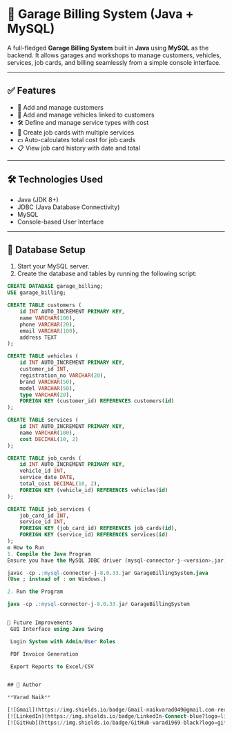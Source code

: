 # 🚗 Garage Billing System (Java + MySQL)

A full-fledged **Garage Billing System** built in **Java** using **MySQL** as the backend. It allows garages and workshops to manage customers, vehicles, services, job cards, and billing seamlessly from a simple console interface.

---

## ✅ Features

- 📇 Add and manage customers
- 🚙 Add and manage vehicles linked to customers
- 🛠️ Define and manage service types with cost
- 🧾 Create job cards with multiple services
- 💵 Auto-calculates total cost for job cards
- 📋 View job card history with date and total

---

## 🛠️ Technologies Used

- Java (JDK 8+)
- JDBC (Java Database Connectivity)
- MySQL
- Console-based User Interface

---

## 🧩 Database Setup

1. Start your MySQL server.
2. Create the database and tables by running the following script:

```sql
CREATE DATABASE garage_billing;
USE garage_billing;

CREATE TABLE customers (
    id INT AUTO_INCREMENT PRIMARY KEY,
    name VARCHAR(100),
    phone VARCHAR(20),
    email VARCHAR(100),
    address TEXT
);

CREATE TABLE vehicles (
    id INT AUTO_INCREMENT PRIMARY KEY,
    customer_id INT,
    registration_no VARCHAR(20),
    brand VARCHAR(50),
    model VARCHAR(50),
    type VARCHAR(20),
    FOREIGN KEY (customer_id) REFERENCES customers(id)
);

CREATE TABLE services (
    id INT AUTO_INCREMENT PRIMARY KEY,
    name VARCHAR(100),
    cost DECIMAL(10, 2)
);

CREATE TABLE job_cards (
    id INT AUTO_INCREMENT PRIMARY KEY,
    vehicle_id INT,
    service_date DATE,
    total_cost DECIMAL(10, 2),
    FOREIGN KEY (vehicle_id) REFERENCES vehicles(id)
);

CREATE TABLE job_services (
    job_card_id INT,
    service_id INT,
    FOREIGN KEY (job_card_id) REFERENCES job_cards(id),
    FOREIGN KEY (service_id) REFERENCES services(id)
);
⚙️ How to Run
1. Compile the Java Program
Ensure you have the MySQL JDBC driver (mysql-connector-j-<version>.jar) in your classpath.

javac -cp .:mysql-connector-j-8.0.33.jar GarageBillingSystem.java
(Use ; instead of : on Windows.)

2. Run the Program

java -cp .:mysql-connector-j-8.0.33.jar GarageBillingSystem


🚀 Future Improvements
 GUI Interface using Java Swing

 Login System with Admin/User Roles

 PDF Invoice Generation

 Export Reports to Excel/CSV


## 👤 Author

**Varad Naik**

[![Gmail](https://img.shields.io/badge/Gmail-naikvarad049@gmail.com-red?logo=gmail&logoColor=white)](mailto:naikvarad049@gmail.com)  
[![LinkedIn](https://img.shields.io/badge/LinkedIn-Connect-blue?logo=linkedin)](https://www.linkedin.com/in/varadnaikofficial)  
[![GitHub](https://img.shields.io/badge/GitHub-varad1969-black?logo=github)](https://github.com/varad1969)



